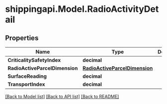 
# shippingapi.Model.RadioActivityDetail

## Properties

Name | Type | Description | Notes
------------ | ------------- | ------------- | -------------
**CriticalitySafetyIndex** | **decimal** |  | [optional] 
**RadioActiveParcelDimension** | [**RadioActiveParcelDimension**](RadioActiveParcelDimension.md) |  | [optional] 
**SurfaceReading** | **decimal** |  | [optional] 
**TransportIndex** | **decimal** |  | [optional] 

[[Back to Model list]](../README.md#documentation-for-models)
[[Back to API list]](../README.md#documentation-for-api-endpoints)
[[Back to README]](../README.md)

